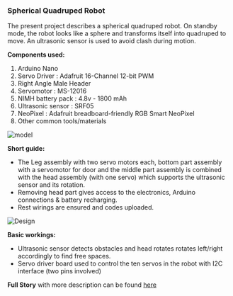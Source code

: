 ### Spherical Quadruped Robot
The present project describes a spherical quadruped robot. On standby mode, the robot looks like a sphere and transforms itself into quadruped to move. An ultrasonic sensor is used to avoid clash during motion.

**Components used:**
1. Arduino Nano
2. Servo Driver : Adafruit 16-Channel 12-bit PWM
3. Right Angle Male Header
4. Servomotor : MS-12016
5. NIMH battery pack : 4.8v - 1800 mAh
6. Ultrasonic sensor : SRF05
7. NeoPixel : Adafruit breadboard-friendly RGB Smart NeoPixel
8. Other common tools/materials

![model](https://content.instructables.com/FGW/73B2/K3E7SQ3Z/FGW73B2K3E7SQ3Z.LARGE.jpg?auto=webp&frame=1&width=1024&height=1024&fit=bounds)

**Short guide:**
* The Leg assembly with two servo motors each, bottom part assembly with a servomotor for door and the middle part assembly is combined with the head assembly (with one servo) which supports the ultrasonic sensor and its rotation.
* Removing head part gives access to the electronics, Arduino connections & battery recharging.
* Rest wirings are ensured and codes uploaded.

![Design](https://content.instructables.com/F8V/USA4/K5MGMMDI/F8VUSA4K5MGMMDI.LARGE.jpg?auto=webp&frame=1&width=1024&fit=bounds)

**Basic workings:**
* Ultrasonic sensor detects obstacles and head rotates rotates left/right accordingly to find free spaces.
* Servo driver board used to control the ten servos in the robot with I2C interface (two pins involved)

**Full Story** with more description can be found [here](https://www.instructables.com/id/Spherical-Quadruped-Arduino-Robot/)
